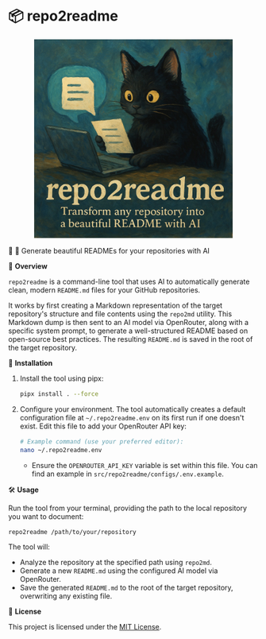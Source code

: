 # **📦 repo2readme**
<p align="center">
  <img src="logo.jpg" alt="Logo" width="400"/>
</p>

🔹 🤖 Generate beautiful READMEs for your repositories with AI

📖 **Overview**

`repo2readme` is a command-line tool that uses AI to automatically generate clean, modern `README.md` files for your GitHub repositories.

It works by first creating a Markdown representation of the target repository's structure and file contents using the `repo2md` utility. This Markdown dump is then sent to an AI model via OpenRouter, along with a specific system prompt, to generate a well-structured README based on open-source best practices. The resulting `README.md` is saved in the root of the target repository.

🚀 **Installation**

1.  Install the tool using pipx:
    ```bash
    pipx install . --force
    ```
2.  Configure your environment. The tool automatically creates a default configuration file at `~/.repo2readme.env` on its first run if one doesn't exist. Edit this file to add your OpenRouter API key:
    ```bash
    # Example command (use your preferred editor):
    nano ~/.repo2readme.env
    ```
    *   Ensure the `OPENROUTER_API_KEY` variable is set within this file. You can find an example in `src/repo2readme/configs/.env.example`.

🛠️ **Usage**

Run the tool from your terminal, providing the path to the local repository you want to document:

```bash
repo2readme /path/to/your/repository
```

The tool will:
*   Analyze the repository at the specified path using `repo2md`.
*   Generate a new `README.md` using the configured AI model via OpenRouter.
*   Save the generated `README.md` to the root of the target repository, overwriting any existing file.

📄 **License**

This project is licensed under the [MIT License](LICENSE).
